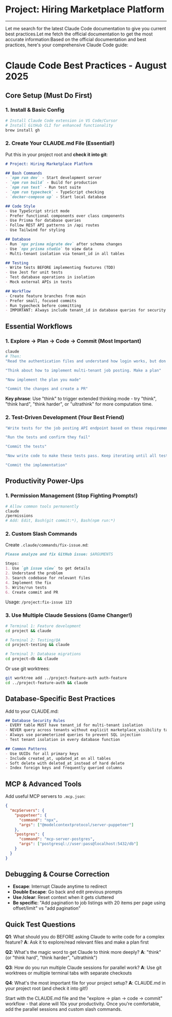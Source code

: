 # Project: Hiring Marketplace Platform


------------------------------------

Let me search for the latest Claude Code documentation to give you current best practices.Let me fetch the official documentation to get the most accurate information:Based on the official documentation and best practices, here's your comprehensive Claude Code guide:

# Claude Code Best Practices - August 2025

## Core Setup (Must Do First)

### 1. Install & Basic Config
```bash
# Install Claude Code extension in VS Code/Cursor
# Install GitHub CLI for enhanced functionality
brew install gh
```

### 2. Create Your CLAUDE.md File (Essential!)

Put this in your project root and **check it into git**:

```markdown
# Project: Hiring Marketplace Platform

## Bash Commands
- `npm run dev` - Start development server
- `npm run build` - Build for production  
- `npm run test` - Run test suite
- `npm run typecheck` - TypeScript checking
- `docker-compose up` - Start local database

## Code Style
- Use TypeScript strict mode
- Prefer functional components over class components
- Use Prisma for database queries
- Follow REST API patterns in /api routes
- Use Tailwind for styling

## Database
- Run `npx prisma migrate dev` after schema changes
- Use `npx prisma studio` to view data
- Multi-tenant isolation via tenant_id in all tables

## Testing
- Write tests BEFORE implementing features (TDD)
- Use Jest for unit tests
- Test database operations in isolation
- Mock external APIs in tests

## Workflow
- Create feature branches from main
- Prefer small, focused commits
- Run typecheck before committing
- IMPORTANT: Always include tenant_id in database queries for security
```

## Essential Workflows

### 1. **Explore → Plan → Code → Commit** (Most Important)
```bash
claude
# Then:
"Read the authentication files and understand how login works, but don't write any code yet"

"Think about how to implement multi-tenant job posting. Make a plan"

"Now implement the plan you made"

"Commit the changes and create a PR"
```

**Key phrase**: Use "think" to trigger extended thinking mode - try "think", "think hard", "think harder", or "ultrathink" for more computation time.

### 2. **Test-Driven Development** (Your Best Friend)
```bash
"Write tests for the job posting API endpoint based on these requirements. Don't implement anything yet - just tests that should pass"

"Run the tests and confirm they fail"  

"Commit the tests"

"Now write code to make these tests pass. Keep iterating until all tests pass"

"Commit the implementation"
```

## Productivity Power-Ups

### 1. **Permission Management** (Stop Fighting Prompts!)
```bash
# Allow common tools permanently
claude
/permissions
# Add: Edit, Bash(git commit:*), Bash(npm run:*)
```

### 2. **Custom Slash Commands**
Create `.claude/commands/fix-issue.md`:
```markdown
Please analyze and fix GitHub issue: $ARGUMENTS

Steps:
1. Use `gh issue view` to get details
2. Understand the problem  
3. Search codebase for relevant files
4. Implement the fix
5. Write/run tests
6. Create commit and PR
```

Usage: `/project:fix-issue 123`

### 3. **Use Multiple Claude Sessions** (Game Changer!)
```bash
# Terminal 1: Feature development
cd project && claude

# Terminal 2: Testing/QA  
cd project-testing && claude

# Terminal 3: Database migrations
cd project-db && claude
```

Or use git worktrees:
```bash
git worktree add ../project-feature-auth auth-feature
cd ../project-feature-auth && claude
```

## Database-Specific Best Practices

Add to your CLAUDE.md:
```markdown
## Database Security Rules
- EVERY table MUST have tenant_id for multi-tenant isolation
- NEVER query across tenants without explicit marketplace_visibility table
- Always use parameterized queries to prevent SQL injection
- Test tenant isolation in every database function

## Common Patterns  
- Use UUIDs for all primary keys
- Include created_at, updated_at on all tables
- Soft delete with deleted_at instead of hard delete
- Index foreign keys and frequently queried columns
```

## MCP & Advanced Tools

Add useful MCP servers to `.mcp.json`:
```json
{
  "mcpServers": {
    "puppeteer": {
      "command": "npx",
      "args": ["@modelcontextprotocol/server-puppeteer"]
    },
    "postgres": {
      "command": "mcp-server-postgres",
      "args": ["postgresql://user:pass@localhost:5432/db"]
    }
  }
}
```

## Debugging & Course Correction

- **Escape**: Interrupt Claude anytime to redirect
- **Double Escape**: Go back and edit previous prompts  
- **Use /clear**: Reset context when it gets cluttered
- **Be specific**: "Add pagination to job listings with 20 items per page using offset/limit" vs "add pagination"

## Quick Test Questions

**Q1**: What should you do BEFORE asking Claude to write code for a complex feature?
**A**: Ask it to explore/read relevant files and make a plan first

**Q2**: What's the magic word to get Claude to think more deeply?
**A**: "think" (or "think hard", "think harder", "ultrathink")

**Q3**: How do you run multiple Claude sessions for parallel work?
**A**: Use git worktrees or multiple terminal tabs with separate checkouts

**Q4**: What's the most important file for your project setup?
**A**: CLAUDE.md in your project root (and check it into git!)

Start with the CLAUDE.md file and the "explore → plan → code → commit" workflow - that alone will 10x your productivity. Once you're comfortable, add the parallel sessions and custom slash commands.
